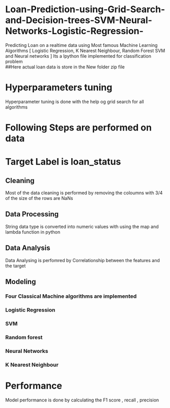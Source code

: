 # Loan-Prediction-using-Grid-Search-and-Decision-trees-SVM-Neural-Networks-Logistic-Regression-
Predicting Loan on a realtime data using Most famous Machine Learning Algorithms [ Logistic Regression, K Nearest Neighbour, Random Forest SVM and Neural networks ] 
Its a Ipython file implemented for classification problem <br>
##Here actual loan data is store in the New folder zip file <br>
# Hyperparameters tuning <br>

Hyperparameter tuning is done with the help og grid search for all algorithms <br>

# Following Steps are performed on data <br>

# Target Label is loan_status <br>

## Cleaning <br>
Most of the data cleaning is performed by removing the coloumns with 3/4 of the size of the rows are NaNs<br>

## Data Processing <br>
String data type is converted into numeric values with using the map and lambda function in python  <br>

## Data Analysis <br>
Data Analysing is perfomred by Correlationship between the features and the target <br>

## Modeling <br>
### Four Classical Machine algorithms are implemented <br>


### Logistic Regression <br>
### SVM <br>
### Random forest <br>
### Neural Networks <br>
### K Nearest Neighbour <br>

# Performance <br>

Model performance is done by calculating the F1 score , recall , precision <br>
